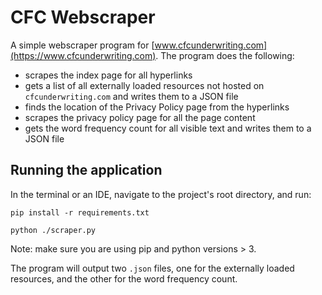 # CFC Webscraper

A simple webscraper program for [www.cfcunderwriting.com](https://www.cfcunderwriting.com). The program does the following:
- scrapes the index page for all hyperlinks
- gets a list of all externally loaded resources not hosted on `cfcunderwriting.com` and writes them to a JSON file
- finds the location of the Privacy Policy page from the hyperlinks
- scrapes the privacy policy page for all the page content
- gets the word frequency count for all visible text and writes them to a JSON file


## Running the application

In the terminal or an IDE, navigate to the project's root directory, and run:

`pip install -r requirements.txt`

`python ./scraper.py`

Note: make sure you are using pip and python versions > 3.

The program will output two `.json` files, one for the externally loaded resources, and the other for the word frequency count.
